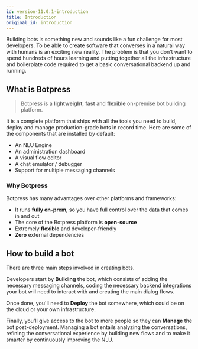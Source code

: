 ```yaml
---
id: version-11.0.1-introduction
title: Introduction
original_id: introduction
---
```


Building bots is something new and sounds like a fun challenge for most developers. To be able to create software that converses in a natural way with humans is an exciting new reality. The problem is that you don’t want to spend hundreds of hours learning and putting together all the infrastructure and boilerplate code required to get a basic conversational backend up and running.

## What is Botpress

> Botpress is a **lightweight**, **fast** and **flexible** on-premise bot building platform.

It is a complete platform that ships with all the tools you need to build, deploy and manage production-grade bots in record time. Here are some of the components that are installed by default:

- An NLU Engine
- An administration dashboard
- A visual flow editor
- A chat emulator / debugger
- Support for multiple messaging channels

### Why Botpress

Botpress has many advantages over other platforms and frameworks:

- It runs **fully on-prem**, so you have full control over the data that comes in and out
- The core of the Botpress platform is **open-source**
- Extremely **flexible** and developer-friendly
- **Zero** external dependencies

## How to build a bot

There are three main steps involved in creating bots.

Developers start by **Building** the bot, which consists of adding the necessary messaging channels, coding the necessary backend integrations your bot will need to interact with and creating the main dialog flows.

Once done, you'll need to **Deploy** the bot somewhere, which could be on the cloud or your own infrastructure.

Finally, you'll give access to the bot to more people so they can **Manage** the bot post-deployment. Managing a bot entails analyzing the conversations, refining the conversational experience by building new flows and to make it smarter by continuously improving the NLU.
